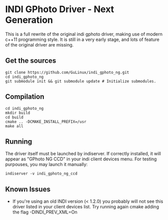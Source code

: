 INDI GPhoto Driver - Next Generation
====================================

This is a full rewrite of the original indi gphoto driver, making use of modern c++11 programming style.
It is still in a very early stage, and lots of feature of the original driver are missing.

Get the sources
---------------

    git clone https://github.com/GuLinux/indi_gphoto_ng.git
    cd indi_gphoto_ng
    git submodule init && git submodule update # Initialize submodules.


Compilation
-----------

    cd indi_gphoto_ng
    mkdir build
    cd build
    cmake .. -DCMAKE_INSTALL_PREFIX=/usr
    make all


Running
-------

The driver itself must be launched by indiserver.
If correctly installed, it will appear as "GPhoto NG CCD" in your indi client devices menu.
For testing purpouses, you may launch it manually:

    indiserver -v indi_gphoto_ng_ccd

Known Issues
------------

 * If you're using an old INDI version (< 1.2.0) you probably will not see this driver listed in your client devices list. Try running again cmake adding the flag -DINDI_PREV_XML=On
 
